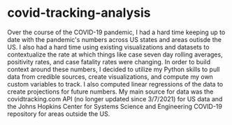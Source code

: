 # covid-tracking-analysis
 
Over the course of the COVID-19 pandemic, I had a hard time keeping up to date with the pandemic's numbers across US states and areas outisde the US. I also had a hard time using existing visualizations and datasets to contextualize the rate at which things like case seven day rolling averages, positivity rates, and case fatality rates were changing. In order to build context around these numbers, I decided to utilize my Python skills to pull data from credible sources, create visualizations, and compute my own custom variables to track. I also computed linear regressions of the data to create projections for future numbers. My main source for data was the covidtracking.com API (no longer updated since 3/7/2021) for US data and the Johns Hopkins Center for Systems Science and Engineering COVID-19 repository for areas outside the US.
